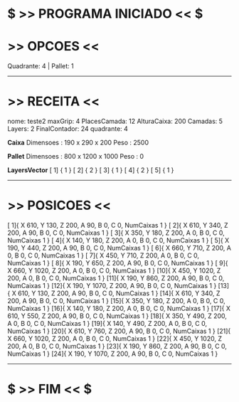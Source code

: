 # $ >> PROGRAMA INICIADO << $
# >> OPCOES <<

Quadrante: 4 | Pallet: 1

-----------------------------

# >> RECEITA <<

nome: teste2
maxGrip: 4
PlacesCamada: 12
AlturaCaixa: 200
Camadas: 5
Layers: 2
FinalContador: 24
quadrante: 4

**Caixa**
Dimensoes : 190 x 290 x 200
Peso : 2500

**Pallet**
Dimensoes : 800 x 1200 x 1000
Peso : 0

**LayersVector**
[ 1] { 1 }
[ 2] { 2 }
[ 3] { 1 }
[ 4] { 2 }
[ 5] { 1 }

-----------------------------

# >> POSICOES <<

[ 1]{ X 610, Y 130, Z 200, A 90, B 0, C 0, NumCaixas 1 }
[ 2]{ X 610, Y 340, Z 200, A 90, B 0, C 0, NumCaixas 1 }
[ 3]{ X 350, Y 180, Z 200, A 0, B 0, C 0, NumCaixas 1 }
[ 4]{ X 140, Y 180, Z 200, A 0, B 0, C 0, NumCaixas 1 }
[ 5]{ X 190, Y 440, Z 200, A 90, B 0, C 0, NumCaixas 1 }
[ 6]{ X 660, Y 710, Z 200, A 0, B 0, C 0, NumCaixas 1 }
[ 7]{ X 450, Y 710, Z 200, A 0, B 0, C 0, NumCaixas 1 }
[ 8]{ X 190, Y 650, Z 200, A 90, B 0, C 0, NumCaixas 1 }
[ 9]{ X 660, Y 1020, Z 200, A 0, B 0, C 0, NumCaixas 1 }
[10]{ X 450, Y 1020, Z 200, A 0, B 0, C 0, NumCaixas 1 }
[11]{ X 190, Y 860, Z 200, A 90, B 0, C 0, NumCaixas 1 }
[12]{ X 190, Y 1070, Z 200, A 90, B 0, C 0, NumCaixas 1 }
[13]{ X 610, Y 130, Z 200, A 90, B 0, C 0, NumCaixas 1 }
[14]{ X 610, Y 340, Z 200, A 90, B 0, C 0, NumCaixas 1 }
[15]{ X 350, Y 180, Z 200, A 0, B 0, C 0, NumCaixas 1 }
[16]{ X 140, Y 180, Z 200, A 0, B 0, C 0, NumCaixas 1 }
[17]{ X 610, Y 550, Z 200, A 90, B 0, C 0, NumCaixas 1 }
[18]{ X 350, Y 490, Z 200, A 0, B 0, C 0, NumCaixas 1 }
[19]{ X 140, Y 490, Z 200, A 0, B 0, C 0, NumCaixas 1 }
[20]{ X 610, Y 760, Z 200, A 90, B 0, C 0, NumCaixas 1 }
[21]{ X 660, Y 1020, Z 200, A 0, B 0, C 0, NumCaixas 1 }
[22]{ X 450, Y 1020, Z 200, A 0, B 0, C 0, NumCaixas 1 }
[23]{ X 190, Y 860, Z 200, A 90, B 0, C 0, NumCaixas 1 }
[24]{ X 190, Y 1070, Z 200, A 90, B 0, C 0, NumCaixas 1 }

-----------------------------


# $ >> FIM << $
